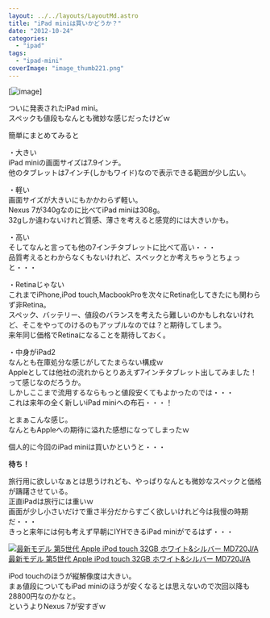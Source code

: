 ```yaml
---
layout: ../../layouts/LayoutMd.astro
title: "iPad miniは買いかどうか？"
date: "2012-10-24"
categories: 
  - "ipad"
tags: 
  - "ipad-mini"
coverImage: "image_thumb221.png"
---
```


[![image](/archive/images/image_thumb22.png "image")]

ついに発表されたiPad mini。  
スペックも値段もなんとも微妙な感じだったけどｗ

簡単にまとめてみると

・大きい  
iPad miniの画面サイズは7.9インチ。  
他のタブレットは7インチ(しかもワイド)なので表示できる範囲が少し広い。

・軽い  
画面サイズが大きいにもかかわらず軽い。  
Nexus 7が340gなのに比べてiPad miniは308g。  
32gしか違わないけれど質感、薄さを考えると感覚的には大きいかも。

・高い  
そしてなんと言っても他の7インチタブレットに比べて高い・・・  
品質考えるとわからなくもないけれど、スペックとか考えちゃうとちょっと・・・

・Retinaじゃない  
これまでiPhone,iPod touch,MacbookProを次々にRetina化してきたにも関わらず非Retina。  
スペック、バッテリー、値段のバランスを考えたら難しいのかもしれないけれど、そこをやってのけるのもアップルなのでは？と期待してしまう。  
来年同じ価格でRetinaになることを期待しておく。

・中身がiPad2  
なんとも在庫処分な感じがしてたまらない構成ｗ  
Appleとしては他社の流れからとりあえず7インチタブレット出してみました！って感じなのだろうか。  
しかしここまで流用するならもっと値段安くてもよかったのでは・・・  
これは来年の全く新しいiPad miniへの布石・・・！

とまぁこんな感じ。  
なんともAppleへの期待に溢れた感想になってしまったｗ

個人的に今回のiPad miniは買いかというと・・・

**待ち！**

旅行用に欲しいなぁとは思うけれども、やっぱりなんとも微妙なスペックと価格が躊躇させている。  
正直iPadは旅行には重いｗ  
画面が少し小さいだけで重さ半分だからすごく欲しいけれど今は我慢の時期だ・・・  
きっと来年には何も考えず早朝にIYHできるiPad miniがでるはず・・・

[![最新モデル 第5世代 Apple iPod touch 32GB ホワイト&シルバー MD720J/A](/archive/images/41SDezQFo0L._SL160_.jpg)  
最新モデル 第5世代 Apple iPod touch 32GB ホワイト&シルバー MD720J/A  
](https://www.amazon.co.jp/exec/obidos/ASIN/B009A3M8X0/mizuka123-22/ref=nosim)

iPod touchのほうが縦解像度は大きい。  
まぁ値段についてもiPad miniのほうが安くなるとは思えないので次回以降も28800円なのかなと。  
というよりNexus 7が安すぎｗ

